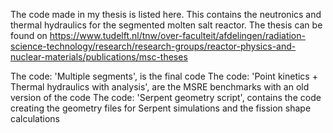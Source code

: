 The code made in my thesis is listed here. This contains the neutronics and thermal hydraulics for the segmented molten salt reactor. The thesis can be found on https://www.tudelft.nl/tnw/over-faculteit/afdelingen/radiation-science-technology/research/research-groups/reactor-physics-and-nuclear-materials/publications/msc-theses

The code: 'Multiple segments', is the final code
The code: 'Point kinetics + Thermal hydraulics with analysis', are the MSRE benchmarks with an old version of the code
The code: 'Serpent geometry script', contains the code creating the geometry files for Serpent simulations and the fission shape calculations

